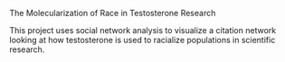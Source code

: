 The Molecularization of Race in Testosterone Research

This project uses social network analysis to visualize a citation network looking at how testosterone is used to racialize populations in scientific research. 

